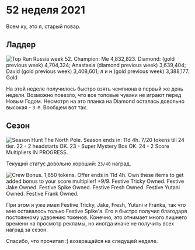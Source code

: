 # 52 неделя 2021

Всем ку, это я, старый повар.

## Ладдер

![Top Run Russia week 52. Champion: Me 4,832,823. Diamond:  (gold previous week) 4,704,324; Anastasia (diamond previous week) 3,639,404; David (gold previous week) 3,408,601; л и н (gold previous week) 3,388,177. Gold](../static/IMG_4680.webp)

На этой неделе получилось быстро взять чемпиона в первый
же день недели. Возможно повезло, что все топовые чуваки
не играют перед Новым Годом. Несмотря на это планка на Diamond
осталась довольно высокая - `3 M`. Вообщем вот так.

## Сезон

![Season Hunt The North Pole. Season ends in: 11d 4h. 7/20 tokens till 24 tier. 22 - 2 headstarts OK. 23 - Super Mystery Box OK. 24 - 2 Score Multipliers IN PROGRESS.](../static/IMG_4682.webp)

Текущий статус довольно хороший: `23/40` наград.

![Crew Bonus. 1,650 tokens. Offer ends in 11d 4h. Own these items to get added bonus to your score multiplier! +9/9. Festive Tricky Owned. Festive Jake Owned. Festive Spike Owned. Festive Fresh Owned. Festive Yutani Owned. Festive Frank Owned.](../static/IMG_4681.webp)

При этом я уже имел Festive Tricky, Jake, Fresh,
Yutani и Frankа, так что мне оставалось только Festive Spike'а.
Его я быстро получил благодаря постоянному удвоению токенов.
Конечно, это отнимает много лишнего времени на просмотр
рекламы, но иногда иначе не получить всех наград за сезон.

Спасибо, что прочитал :) возвращайся на следущей неделе.

